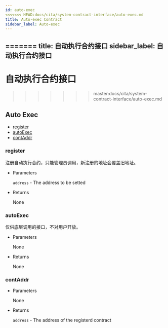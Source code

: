 ```yaml
---
id: auto-exec
<<<<<<< HEAD:docs/cita/system-contract-interface/auto-exec.md
title: Auto-exec Contract
sidebar_label: Auto-exec
---
```

=======
title: 自动执行合约接口
sidebar_label: 自动执行合约接口
---

# 自动执行合约接口
>>>>>>> master:docs/cita/system-contract-interface/auto-exec.md

<h2 class="hover-list">Auto Exec</h2>

* [register](#register)
* [autoExec](#autoExec)
* [contAddr](#contAddr)

### register

注册自动执行合约，只能管理员调用，新注册的地址会覆盖旧地址。

* Parameters

    `address` - The address to be setted

* Returns

    None

### autoExec

仅供底层调用的接口，不对用户开放。

* Parameters

    None

* Returns

    None

### contAddr

* Parameters

    None

* Returns

    `address` - The address of the registerd contract
